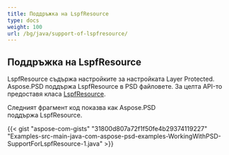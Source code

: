 ```yaml
---
title: Поддръжка на LspfResource
type: docs
weight: 100
url: /bg/java/support-of-lspfresource/
---
```


## **Поддръжка на LspfResource**
LspfResource съдържа настройките за настройката Layer Protected. Aspose.PSD поддържа LspfResource в PSD файловете. За целта API-то предоставя класа [LspfResource](https://reference.aspose.com/java/psd/com.aspose.psd.fileformats.psd.layers.layerresources/LspfResource).

Следният фрагмент код показва как Aspose.PSD поддържа LspfResource.

{{< gist "aspose-com-gists" "31800d807a72f1f50fe4b29374119227" "Examples-src-main-java-com-aspose-psd-examples-WorkingWithPSD-SupportForLspfResource-1.java" >}}
